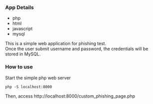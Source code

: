 ### App Details
- php
- html
- javascript
- mysql

This is a simple web application for phishing test.   
Once the user submit username and password, the credentials will be stored in MySQL.

### How to use
Start the simple php web server
```
php -S localhost:8000
```

Then, access http://localhost:8000/custom_phishing_page.php
